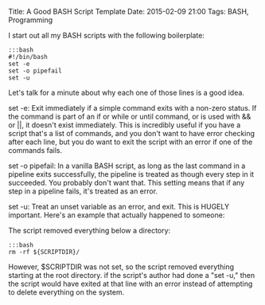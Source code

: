 Title: A Good BASH Script Template
Date: 2015-02-09 21:00
Tags: BASH, Programming

I start out all my BASH scripts with the following boilerplate:

    :::bash
    #!/bin/bash
    set -e
    set -o pipefail
    set -u

Let's talk for a minute about why each one of those lines is a good idea.

set -e: Exit immediately if a simple command exits with a non-zero status. If the command is part of an if or while or until command, or is used with && or ||, it doesn't exist immediately. This is incredibly useful if you have a script that's a list of commands, and you don't want to have error checking after each line, but you do want to exit the script with an error if one of the commands fails.

set -o pipefail: In a vanilla BASH script, as long as the last command in a pipeline exits successfully, the pipeline is treated as though every step in it succeeded. You probably don't want that. This setting means that if any step in a pipeline fails, it's treated as an error.

set -u: Treat an unset variable as an error, and exit. This is HUGELY important. Here's an example that actually happened to someone:

The script removed everything below a directory:

    :::bash
    rm -rf ${SCRIPTDIR}/

However, $SCRIPTDIR was not set, so the script removed everything starting at the root directory. if the script's author had done a "set -u," then the script would have exited at that line with an error instead of attempting to delete everything on the system.
